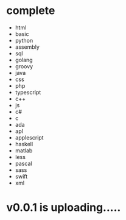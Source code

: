 # complete
- html
- basic
- python
- assembly
- sql
- golang
- groovy
- java
- css
- php
- typescript
- c++
- js
- c#
- c
- ada
- apl
- applescript
- haskell
- matlab
- less
- pascal
- sass
- swift
- xml


# v0.0.1 is uploading.....